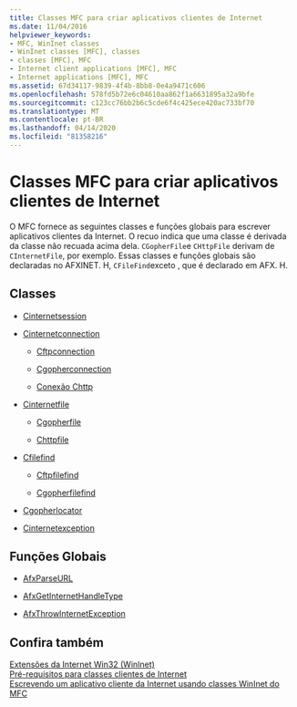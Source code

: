 ```yaml
---
title: Classes MFC para criar aplicativos clientes de Internet
ms.date: 11/04/2016
helpviewer_keywords:
- MFC, WinInet classes
- WinInet classes [MFC], classes
- classes [MFC], MFC
- Internet client applications [MFC], MFC
- Internet applications [MFC], MFC
ms.assetid: 67d34117-9839-4f4b-8bb8-0e4a9471c606
ms.openlocfilehash: 578fd5b72e6c04610aa862f1a6631895a32a9bfe
ms.sourcegitcommit: c123cc76bb2b6c5cde6f4c425ece420ac733bf70
ms.translationtype: MT
ms.contentlocale: pt-BR
ms.lasthandoff: 04/14/2020
ms.locfileid: "81358216"
---
```

# <a name="mfc-classes-for-creating-internet-client-applications"></a>Classes MFC para criar aplicativos clientes de Internet

O MFC fornece as seguintes classes e funções globais para escrever aplicativos clientes da Internet. O recuo indica que uma classe é derivada da classe não recuada acima dela. `CGopherFile`e `CHttpFile` derivam de `CInternetFile`, por exemplo. Essas classes e funções globais são declaradas no AFXINET. H, `CFileFind`exceto , que é declarado em AFX. H.

## <a name="classes"></a>Classes

- [Cinternetsession](../mfc/reference/cinternetsession-class.md)

- [Cinternetconnection](../mfc/reference/cinternetconnection-class.md)

  - [Cftpconnection](../mfc/reference/cftpconnection-class.md)

  - [Cgopherconnection](../mfc/reference/cgopherconnection-class.md)

  - [Conexão Chttp](../mfc/reference/chttpconnection-class.md)

- [Cinternetfile](../mfc/reference/cinternetfile-class.md)

  - [Cgopherfile](../mfc/reference/cgopherfile-class.md)

  - [Chttpfile](../mfc/reference/chttpfile-class.md)

- [Cfilefind](../mfc/reference/cfilefind-class.md)

  - [Cftpfilefind](../mfc/reference/cftpfilefind-class.md)

  - [Cgopherfilefind](../mfc/reference/cgopherfilefind-class.md)

- [Cgopherlocator](../mfc/reference/cgopherlocator-class.md)

- [Cinternetexception](../mfc/reference/cinternetexception-class.md)

## <a name="global-functions"></a>Funções Globais

- [AfxParseURL](reference/internet-url-parsing-globals.md#afxparseurl)

- [AfxGetInternetHandleType](reference/internet-url-parsing-globals.md#afxgetinternethandletype)

- [AfxThrowInternetException](reference/internet-url-parsing-globals.md#afxthrowinternetexception)

## <a name="see-also"></a>Confira também

[Extensões da Internet Win32 (WinInet)](../mfc/win32-internet-extensions-wininet.md)<br/>
[Pré-requisitos para classes clientes de Internet](../mfc/prerequisites-for-internet-client-classes.md)<br/>
[Escrevendo um aplicativo cliente da Internet usando classes WinInet do MFC](../mfc/writing-an-internet-client-application-using-mfc-wininet-classes.md)
